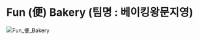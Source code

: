 # Fun (便) Bakery (팀명 : 베이킹왕문지영)
![Fun_便_Bakery](/uploads/f80967022cd4c783b16febc35091b5ac/Fun_便_Bakery.png)
